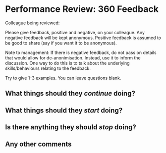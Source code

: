 # Performance Review: 360 Feedback

Colleague being reviewed: 

Please give feedback, positive and negative, on your colleague. 
Any negative feedback will be kept anonymous. 
Positive feedback is assumed to be good to share (say if you want it to be anonymous).

Note to management: If there is negative feedback, do not pass on details that would
allow for de-anonimisation. Instead, use it to inform the discussion. One way to do
this is to talk about the underlying skills/behaviours relating to the feedback. 

Try to give 1-3 examples. You can leave questions blank.

## What things should they _continue_ doing?


## What things should they _start_ doing?


## Is there anything they should _stop_ doing?


## Any other comments

